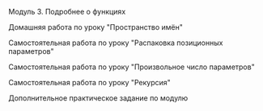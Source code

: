 Модуль 3. Подробнее о функциях

Домашняя работа по уроку "Пространство имён"

Самостоятельная работа по уроку "Распаковка позиционных параметров"

Самостоятельная работа по уроку "Произвольное число параметров"

Самостоятельная работа по уроку "Рекурсия"

Дополнительное практическое задание по модулю
